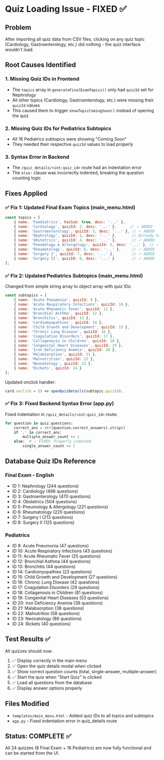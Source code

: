 # Quiz Loading Issue - FIXED ✅

## Problem
After importing all quiz data from CSV files, clicking on any quiz topic (Cardiology, Gastroenterology, etc.) did nothing - the quiz interface wouldn't load.

## Root Causes Identified

### 1. **Missing Quiz IDs in Frontend** 
- The `topics` array in `generateFinalExamTopics()` only had `quizId` set for Nephrology
- All other topics (Cardiology, Gastroenterology, etc.) were missing their `quizId` values
- This caused them to trigger `showTopicComingSoon()` instead of opening the quiz

### 2. **Missing Quiz IDs for Pediatrics Subtopics**
- All 16 Pediatrics subtopics were showing "Coming Soon"
- They needed their respective `quizId` values to load properly

### 3. **Syntax Error in Backend**
- The `/quiz_details/<int:quiz_id>` route had an indentation error
- The `else:` clause was incorrectly indented, breaking the question counting logic

## Fixes Applied

### ✅ Fix 1: Updated Final Exam Topics (main_menu.html)
```javascript
const topics = [
    { name: 'Paediatrics', hasSub: true, desc: '...' },
    { name: 'Cardiology', quizId: 2, desc: '...' },      // ✓ ADDED
    { name: 'Gastroenterology', quizId: 3, desc: '...' }, // ✓ ADDED
    { name: 'Nephrology', quizId: 1, desc: '...' },       // Already had
    { name: 'Obstetrics', quizId: 4, desc: '...' },       // ✓ ADDED
    { name: 'Pneumology & Allergology', quizId: 5, desc: '...' }, // ✓ ADDED
    { name: 'Rheumatology', quizId: 6, desc: '...' },     // ✓ ADDED
    { name: 'Surgery I', quizId: 7, desc: '...' },        // ✓ ADDED
    { name: 'Surgery II', quizId: 8, desc: '...' }        // ✓ ADDED
];
```

### ✅ Fix 2: Updated Pediatrics Subtopics (main_menu.html)
Changed from simple string array to object array with quiz IDs:
```javascript
const subtopics = [
    { name: 'Acute Pneumonia', quizId: 9 },
    { name: 'Acute Respiratory Infections', quizId: 10 },
    { name: 'Acute Rheumatic Fever', quizId: 11 },
    { name: 'Bronchial Asthma', quizId: 12 },
    { name: 'Bronchitis', quizId: 13 },
    { name: 'Cardiomyopathies', quizId: 14 },
    { name: 'Child Growth and Development', quizId: 15 },
    { name: 'Chronic Lung Disease', quizId: 16 },
    { name: 'Coagulation Disorders', quizId: 17 },
    { name: 'Collagenosis in Children', quizId: 18 },
    { name: 'Congenital Heart Diseases', quizId: 19 },
    { name: 'Iron Deficiency Anemia', quizId: 20 },
    { name: 'Malabsorption', quizId: 21 },
    { name: 'Malnutrition', quizId: 22 },
    { name: 'Neonatology', quizId: 23 },
    { name: 'Rickets', quizId: 24 }
];
```

Updated onclick handler:
```javascript
card.onclick = () => openQuizDetails(subtopic.quizId);
```

### ✅ Fix 3: Fixed Backend Syntax Error (app.py)
Fixed indentation in `/quiz_details/<int:quiz_id>` route:
```python
for question in quiz.questions:
    correct_ans = str(question.correct_answers).strip()
    if ',' in correct_ans:
        multiple_answer_count += 1
    else:  # ✓ FIXED: Properly indented
        single_answer_count += 1
```

## Database Quiz IDs Reference

### Final Exam - English
- ID 1: Nephrology (244 questions)
- ID 2: Cardiology (498 questions)
- ID 3: Gastroenterology (470 questions)
- ID 4: Obstetrics (504 questions)
- ID 5: Pneumology & Allergology (221 questions)
- ID 6: Rheumatology (220 questions)
- ID 7: Surgery I (213 questions)
- ID 8: Surgery II (125 questions)

### Pediatrics
- ID 9: Acute Pneumonia (47 questions)
- ID 10: Acute Respiratory Infections (43 questions)
- ID 11: Acute Rheumatic Fever (25 questions)
- ID 12: Bronchial Asthma (44 questions)
- ID 13: Bronchitis (44 questions)
- ID 14: Cardiomyopathies (23 questions)
- ID 15: Child Growth and Development (27 questions)
- ID 16: Chronic Lung Disease (42 questions)
- ID 17: Coagulation Disorders (29 questions)
- ID 18: Collagenosis in Children (81 questions)
- ID 19: Congenital Heart Diseases (53 questions)
- ID 20: Iron Deficiency Anemia (39 questions)
- ID 21: Malabsorption (38 questions)
- ID 22: Malnutrition (58 questions)
- ID 23: Neonatology (86 questions)
- ID 24: Rickets (40 questions)

## Test Results ✅

All quizzes should now:
1. ✅ Display correctly in the main menu
2. ✅ Open the quiz details modal when clicked
3. ✅ Show correct question counts (total, single-answer, multiple-answer)
4. ✅ Start the quiz when "Start Quiz" is clicked
5. ✅ Load all questions from the database
6. ✅ Display answer options properly

## Files Modified
- `templates/main_menu.html` - Added quiz IDs to all topics and subtopics
- `app.py` - Fixed indentation error in quiz_details route

## Status: COMPLETE ✅
All 24 quizzes (8 Final Exam + 16 Pediatrics) are now fully functional and can be started from the UI.

